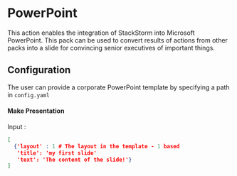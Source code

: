 # PowerPoint 

This action enables the integration of StackStorm into Microsoft PowerPoint. This pack can be used to convert results of actions from other packs into a slide for convincing senior executives of important things.

## Configuration

The user can provide a corporate PowerPoint template by specifying a path in `config.yaml`

#### Make Presentation

Input :

```json
[
  {'layout' : 1 # The layout in the template - 1 based
   'title': 'my first slide'
   'text': 'The content of the slide!'}
]

```
